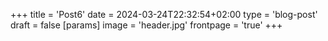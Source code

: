 +++
title = 'Post6'
date = 2024-03-24T22:32:54+02:00
type = 'blog-post'
draft = false
[params]
    image = 'header.jpg'
    frontpage = 'true'
+++
